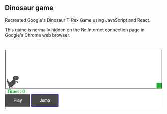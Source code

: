 ## Dinosaur game

Recreated Google's Dinosaur T-Rex Game using JavaScript and React.

This game is normally hidden on the No Internet connection page in Google's Chrome web browser.

#

![pixelated dinosaur](/img/dino.png "dinosaur game")
